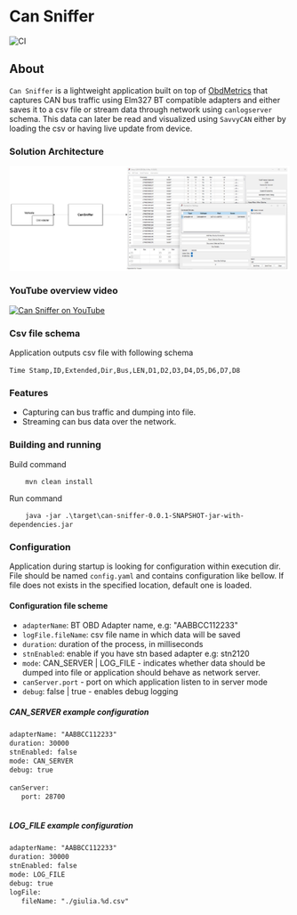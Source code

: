 # Can Sniffer

![CI](https://github.com/tzebrowski/CanSniffer/workflows/Build/badge.svg?branch=main)

## About

`Can Sniffer` is a lightweight application built on top of [ObdMetrics](https://github.com/tzebrowski/ObdMetrics "ObdMetrics") that captures CAN bus traffic using Elm327 BT compatible adapters and either saves it to a csv file or stream data through network using `canlogserver` schema. This data can later be read and visualized using `SavvyCAN` either by loading the csv or having live update from device.


### Solution Architecture

 ![Alt text](./can_sniffer_architecture.jpg?raw=true "Solution Architecture")



### YouTube overview video

[![Can Sniffer on YouTube](https://img.youtube.com/vi/jQKC5ukxBIw/0.jpg)](https://youtube.com/shorts/jQKC5ukxBIw?feature=share "Overview")


### Csv file schema
Application outputs csv file with following schema

`Time Stamp,ID,Extended,Dir,Bus,LEN,D1,D2,D3,D4,D5,D6,D7,D8`

### Features

* Capturing can bus traffic and dumping into file. 
* Streaming can bus data over the network.

### Building and running

Build command

```
	mvn clean install
```


Run command

```
	java -jar .\target\can-sniffer-0.0.1-SNAPSHOT-jar-with-dependencies.jar
```


### Configuration

Application during startup is looking for configuration within execution dir. File should be named `config.yaml` and contains configuration like bellow. If file does not exists in the specified location, default one is loaded.


#### Configuration file scheme

* `adapterName`: BT OBD Adapter name, e.g: "AABBCC112233" 
* `logFile.fileName`: csv file name in which data will be saved
* `duration`: duration of the process, in milliseconds
* `stnEnabled`: enable if you have stn based adapter e.g: stn2120
* `mode`: CAN_SERVER | LOG_FILE - indicates whether data should be dumped into file or application should behave as network server.
* `canServer.port` - port on which application listen to in server mode
* `debug`: false | true - enables debug logging

##### CAN_SERVER example configuration

```
adapterName: "AABBCC112233"
duration: 30000
stnEnabled: false
mode: CAN_SERVER 
debug: true 

canServer:
   port: 28700 
      
```


##### LOG_FILE example configuration

```
adapterName: "AABBCC112233"
duration: 30000
stnEnabled: false
mode: LOG_FILE
debug: true 
logFile:
   fileName: "./giulia.%d.csv"
    
      
```
